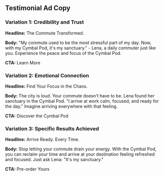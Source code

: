 ## Testimonial Ad Copy

### Variation 1: Credibility and Trust

**Headline:** The Commute Transformed.

**Body:** "My commute used to be the most stressful part of my day. Now, with my Cymbal Pod, it's my sanctuary." - Lena, a daily commuter just like you. Experience the peace and focus of the Cymbal Pod.

**CTA:** Learn More

### Variation 2: Emotional Connection

**Headline:** Find Your Focus in the Chaos.

**Body:** The city is loud. Your commute doesn't have to be. Lena found her sanctuary in the Cymbal Pod. "I arrive at work calm, focused, and ready for the day." Imagine arriving everywhere with that feeling.

**CTA:** Discover the Cymbal Pod

### Variation 3: Specific Results Achieved

**Headline:** Arrive Ready. Every Time.

**Body:** Stop letting your commute drain your energy. With the Cymbal Pod, you can reclaim your time and arrive at your destination feeling refreshed and focused. Just ask Lena: "It's my sanctuary."

**CTA:** Pre-order Yours
